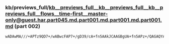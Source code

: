 ### kb/previews_full/kb__previews_full__kb__previews_full__kb__previews_full__flows__time-first__master-only@guest.har.part045.md.part001.md.part001.md.part001.md (part 002)

```md
wADAwMA///+APTz9QD7+/wABwcFAP7+/gD39/cA+fn5AAkJCAAGBgUA+fn5APz+/QAGAQYABAYFAPj4+AAAAAAABQUFAP39/gD6+fsA+/3+AAEAAQD7+/sA/f39AP0BAAADBAUABQQEAPj7+wD///8A
```

```
